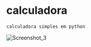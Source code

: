 # calculadora
``` calculadora simples em python ```

![Screenshot_3](https://user-images.githubusercontent.com/101739492/172630468-9ad56e71-6f33-47cc-9496-c0d5f0ff7c18.png)
